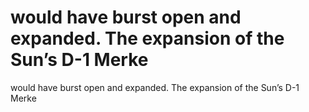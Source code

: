 # would have burst open and expanded. The expansion of the Sun’s D-1 Merke

would have burst open and expanded. The expansion of the Sun’s D-1 Merke